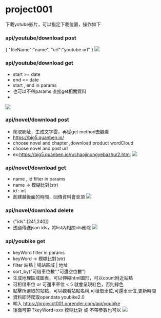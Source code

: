 # project001

下載yotube影片，可以指定下載位置，操作如下
### api/youtube/download post
{
    "fileName":"name",
    "url":"youtube url"
}
![](https://github.com/leolee1204/project001/blob/f94213fa482b9acae949a51322317961383a9a06/images/youtube_post.png)


### api/youtube/download get
* start >= date
* end <= date
* start , end in params
* 也可以不帶params 直接get相關資料
* 
![](https://github.com/leolee1204/project001/blob/cdfe41e0238bd982ba6be80567a021cb0324f1ee/images/youtube_get.png)

### api/novel/download post

* 爬取網址，生成文字雲，再從get method去觀看
* https://big5.quanben.io/
* choose novel and chapter ,download product wordCloud
* choose novel and post url
* ex:https://big5.quanben.io/n/chaojinongyebazhu/2.html
![](https://github.com/leolee1204/project001/blob/f94213fa482b9acae949a51322317961383a9a06/images/novel_post.png)

### api/novel/download get
* name , id filter in params
* name -> 模糊比對(str)
* id : int
* 創建越後面的時間，回傳資料會至頂
![](https://github.com/leolee1204/project001/blob/f94213fa482b9acae949a51322317961383a9a06/images/novel_get.png)

### api/novel/download delete
* {"ids":[241,240]}
* 透過傳送json ids，將list內相關ids刪除
![](https://github.com/leolee1204/project001/blob/f94213fa482b9acae949a51322317961383a9a06/images/novel_delete.png)

### api/youbike get
* keyWord filter in params
* keyWord -> 模糊比對(str)
* filter 站點 | 場站區域 | 地址
* sort_by("可借車位數","可還空位數")
* 生成地理區域圖表，可以伸縮html圖形，可以count附近站點
* 可租借車位 or 可還車車位 < 5 就會呈現紅色，否則綠色
* 點擊所選取的站點，可以觀看站點名稱,可租借車位,可還車車位,更新時間
* 資料即時爬取opendata youbike2.0
* 輸入 https://projecct001.onrender.com/api/youbike
* 後面可帶 ?keyWord=xxx 模糊比對 或 不帶參數也可以
![](https://github.com/leolee1204/project001/blob/cdfe41e0238bd982ba6be80567a021cb0324f1ee/images/youbike_get.png)
